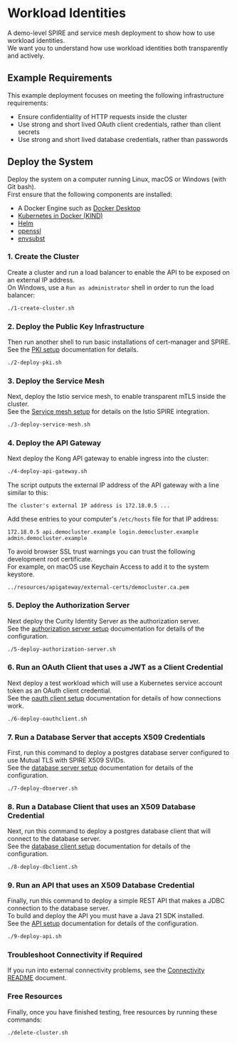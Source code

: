 # Workload Identities

A demo-level SPIRE and service mesh deployment to show how to use workload identities.\
We want you to understand how use workload identities both transparently and actively.

## Example Requirements

This example deployment focuses on meeting the following infrastructure requirements:

- Ensure confidentiality of HTTP requests inside the cluster
- Use strong and short lived OAuth client credentials, rather than client secrets  
- Use strong and short lived database credentials, rather than passwords

## Deploy the System

Deploy the system on a computer running Linux, macOS or Windows (with Git bash).\
First ensure that the following components are installed:

- A Docker Engine such as [Docker Desktop](https://www.docker.com/products/docker-desktop)
- [Kubernetes in Docker (KIND)](https://kind.sigs.k8s.io/docs/user/quick-start/)
- [Helm](https://helm.sh/docs/intro/install/)
- [openssl](https://www.openssl.org/)
- [envsubst](https://github.com/a8m/envsubst)

### 1. Create the Cluster

Create a cluster and run a load balancer to enable the API to be exposed on an external IP address.\
On Windows, use a `Run as administrator` shell in order to run the load balancer:

```bash
./1-create-cluster.sh
```

### 2. Deploy the Public Key Infrastructure

Then run another shell to run basic installations of cert-manager and SPIRE.\
See the [PKI setup](./base/pki/README.md) documentation for details.

```bash
./2-deploy-pki.sh
```

### 3. Deploy the Service Mesh

Next, deploy the Istio service mesh, to enable transparent mTLS inside the cluster.\
See the [Service mesh setup](./base/service-mesh/README.md) for details on the Istio SPIRE integration.

```bash
./3-deploy-service-mesh.sh
```

### 4. Deploy the API Gateway

Next deploy the Kong API gateway to enable ingress into the cluster:

```bash
./4-deploy-api-gateway.sh
```

The script outputs the external IP address of the API gateway with a line similar to this:

```text
The cluster's external IP address is 172.18.0.5 ...
```

Add these entries to your computer's `/etc/hosts` file for that IP address:

```text
172.18.0.5 api.democluster.example login.democluster.example admin.democluster.example
```

To avoid browser SSL trust warnings you can trust the following development root certificate.\
For example, on macOS use Keychain Access to add it to the system keystore.

```text
../resources/apigateway/external-certs/democluster.ca.pem
```

### 5. Deploy the Authorization Server

Next deploy the Curity Identity Server as the authorization server.\
See the [authorization server setup](./base/authorizationserver/README.md) documentation for details of the configuration.

```bash
./5-deploy-authorization-server.sh
```

### 6. Run an OAuth Client that uses a JWT as a Client Credential

Next deploy a test workload which will use a Kubernetes service account token as an OAuth client credential.\
See the [oauth client setup](./oauthclient/README.md) documentation for details of how connections work.

```bash
./6-deploy-oauthclient.sh
```

### 7. Run a Database Server that accepts X509 Credentials

First, run this command to deploy a postgres database server configured to use Mutual TLS with SPIRE X509 SVIDs.\
See the [database server setup](./dbserver/README.md) documentation for details of the configuration.

```bash
./7-deploy-dbserver.sh
```

### 8. Run a Database Client that uses an X509 Database Credential

Next, run this command to deploy a postgres database client that will connect to the database server.\
See the [database client setup](./dbclient/README.md) documentation for details of the configuration.

```bash
./8-deploy-dbclient.sh
```

### 9. Run an API that uses an X509 Database Credential

Finally, run this command to deploy a simple REST API that makes a JDBC connection to the database server.\
To build and deploy the API you must have a Java 21 SDK installed.\
See the [API setup](./demoapi/README.md) documentation for details of the configuration.

```bash
./9-deploy-api.sh
```

### Troubleshoot Connectivity if Required

If you run into external connectivity problems, see the [Connectivity README](../resources/loadbalancer/README.md) document.

### Free Resources

Finally, once you have finished testing, free resources by running these commands:

```bash
./delete-cluster.sh
```
